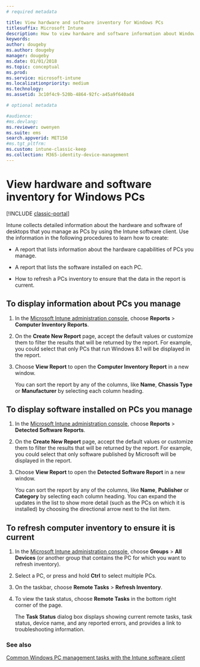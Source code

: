```yaml
---
# required metadata

title: View hardware and software inventory for Windows PCs 
titlesuffix: Microsoft Intune
description: How to view hardware and software information about Windows desktops that you manage as PCs with the Intune software client.
keywords:
author: dougeby
ms.author: dougeby
manager: dougeby
ms.date: 01/01/2018
ms.topic: conceptual
ms.prod:
ms.service: microsoft-intune
ms.localizationpriority: medium
ms.technology:
ms.assetid: 3c10f4c9-520b-4864-92fc-a45a9f640ad4

# optional metadata

#audience:
#ms.devlang:
ms.reviewer: owenyen
ms.suite: ems
search.appverid: MET150
#ms.tgt_pltfrm:
ms.custom: intune-classic-keep
ms.collection: M365-identity-device-management
---
```


# View hardware and software inventory for Windows PCs

[!INCLUDE [classic-portal](includes/classic-portal.md)]

Intune collects detailed information about the hardware and software of desktops that you manage as PCs by using the Intune software client. Use the information in the following procedures to learn how to create:

-   A report that lists information about the hardware capabilities of PCs you manage.

-   A report that lists the software installed on each PC.

-   How to refresh a PCs inventory to ensure that the data in the report is current.

## To display information about PCs you manage

1.  In the [Microsoft Intune administration console](https://manage.microsoft.com/), choose **Reports** &gt; **Computer Inventory Reports**.

2.  On the **Create New Report** page, accept the default values or customize them to filter the results that will be returned by the report. For example, you could select that only PCs that run Windows 8.1 will be displayed in the report.

3.  Choose **View Report** to open the **Computer Inventory Report** in a new window.

    You can sort the report by any of the columns, like **Name**, **Chassis Type** or **Manufacturer** by selecting each column heading.

## To display software installed on PCs you manage

1.  In the [Microsoft Intune administration console](https://manage.microsoft.com/), choose **Reports** &gt; **Detected Software Reports**.

2.  On the **Create New Report** page, accept the default values or customize them to filter the results that will be returned by the report. For example, you could select that only software published by Microsoft will be displayed in the report.

3.  Choose **View Report** to open the **Detected Software Report** in a new window.

    You can sort the report by any of the columns, like **Name**, **Publisher** or **Category** by selecting each column heading. You can expand the updates in the list to show more detail (such as the PCs on which it is installed) by choosing the directional arrow next to the list item.

## To refresh computer inventory to ensure it is current

1.  In the [Microsoft Intune administration console](https://manage.microsoft.com/), choose **Groups** &gt; **All Devices** (or another group that contains the PC for which you want to refresh inventory).

2.  Select a PC, or press and hold **Ctrl** to select multiple PCs.

3.  On the taskbar, choose **Remote Tasks** &gt; **Refresh Inventory**.

4.  To view the task status, choose **Remote Tasks** in the bottom right corner of the page.

    The **Task Status** dialog box displays showing current remote tasks, task status, device name, and any reported errors, and provides a link to troubleshooting information.

### See also

[Common Windows PC management tasks with the Intune software client](common-windows-pc-management-tasks-with-the-microsoft-intune-computer-client.md)
